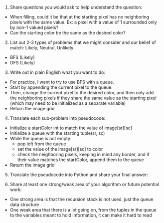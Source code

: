 1. Share questions you would ask to help understand the question:
- When filling, could it be that at the starting pixel has no neighboring pixels with the same value. Ex: a pixel with a value of 1 surrounded only by non-1 valued pixels?
- Can the starting color be the same as the desired color?

2. List out 2-3 types of problems that we might consider and our belief of match: Likely, Neutral, Unlikely
- BFS (Likely)
- DFS (Likely)

3. Write out in plain English what you want to do: 
- For practice, I want to try to use BFS with a queue. 
- Start by appending the current pixel to the queue.
- Then, change the current pixel to the desired color, and then only add the neighboring pixels if they share the same value as the starting pixel (which may need to be initialized as a separate variable)
- Return the image grid

4. Translate each sub-problem into pseudocode:
- Initialize a startColor int to match the value of image[sr][sc]
- Initialize a queue with the starting tuple(sr, sc)
- While the queue is not empty:
    - pop left from the queue 
    - set the value of the image[sr][sc] to color
    - check the neighboring pixels, keeping in mind any border, and if their value matches the startColor, append them to the queue
- Return the image grid 

5. Translate the pseudocode into Python and share your final answer:
  <!-- class Solution:
    def floodFill(self, image: List[List[int]], sr: int, sc: int, color: int) -> List[List[int]]:
        if image[sr][sc] == color:
            return image
        queue = deque()
        startColor = image[sr][sc]
        queue.append((sr, sc))

        while queue:
            pixel = queue.popleft()
            row = pixel[0]
            col = pixel[1]
            image[row][col] = color

            if row > 0 and image[row - 1][col] == startColor:
                queue.append((row-1, col))
            if row < len(image) - 1 and image[row + 1][col] == startColor:
                queue.append((row+1, col))

            if col > 0 and image[row][col - 1] == startColor:
                queue.append((row, col - 1))
            if col < len(image[0]) - 1 and image[row][col + 1] == startColor:
                queue.append((row, col + 1))
        return image -->

6. Share at least one strong/weak area of your algorithm or future potential work:
- One strong area is that the recursion stack is not used, just the queue data structure
- One weak area that there is a lot going on, from the tuples in the queue to the variables meant to hold information, it can make it hard to read